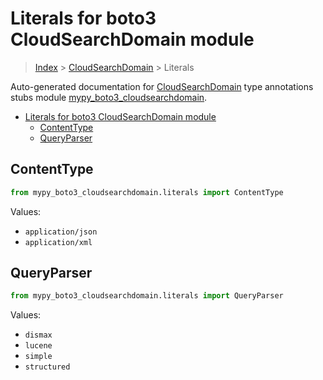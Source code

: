 # Literals for boto3 CloudSearchDomain module

> [Index](../README.md) > [CloudSearchDomain](./README.md) > Literals

Auto-generated documentation for [CloudSearchDomain](https://boto3.amazonaws.com/v1/documentation/api/latest/reference/services/cloudsearchdomain.html#CloudSearchDomain)
type annotations stubs module [mypy_boto3_cloudsearchdomain](https://pypi.org/project/mypy-boto3-cloudsearchdomain/).

- [Literals for boto3 CloudSearchDomain module](#literals-for-boto3-cloudsearchdomain-module)
  - [ContentType](#contenttype)
  - [QueryParser](#queryparser)

## ContentType

```python
from mypy_boto3_cloudsearchdomain.literals import ContentType
```

Values:

- `application/json`
- `application/xml`

## QueryParser

```python
from mypy_boto3_cloudsearchdomain.literals import QueryParser
```

Values:

- `dismax`
- `lucene`
- `simple`
- `structured`
